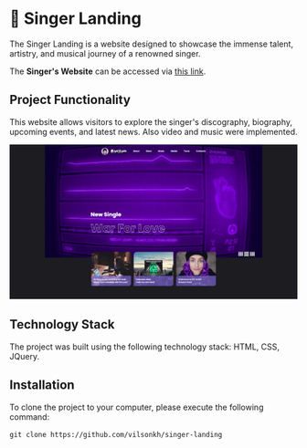 # 🎤 Singer Landing
The Singer Landing is a website designed to showcase the immense talent, artistry, and musical journey of a renowned singer. 

The **Singer's Website** can be accessed via [this link](https://github.com/VilsonKh/VilsonKh/blob/main/preview__singer-landing.png).

## Project Functionality

This website allows visitors to explore the singer's discography, biography, upcoming events, and latest news. Also video and music were implemented.

<img width="1920" alt="SingersWebsite" src="https://github.com/VilsonKh/VilsonKh/blob/main/preview__singer-landing.png">

## Technology Stack
The project was built using the following technology stack: HTML, CSS, JQuery.

## Installation

To clone the project to your computer, please execute the following command:

```
git clone https://github.com/vilsonkh/singer-landing
```
